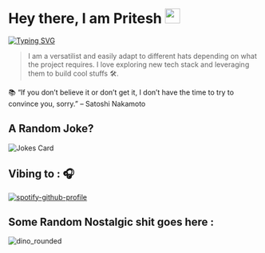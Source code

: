 # **Hey there, I am Pritesh <img src="https://raw.githubusercontent.com/aemmadi/aemmadi/master/wave.gif" width="30px">**
[![Typing SVG](https://readme-typing-svg.herokuapp.com?color=%23710848&duration=3000&lines=Blockchain+Evangelist;Web3+Developer;A+caffeine+dependant+life-form)](https://git.io/typing-svg)

> I am a versatilist and easily adapt to different hats depending on what the project requires. 
> I love exploring new tech stack and leveraging them to build cool stuffs 🛠️.

📚   “If you don’t believe it or don’t get it, I don’t have the time to try to convince you, sorry.” – Satoshi Nakamoto


## A Random Joke?
![Jokes Card](https://readme-jokes.vercel.app/api?)

## Vibing to : 🎧
[![spotify-github-profile](https://spotify-github-profile.vercel.app/api/view?uid=o4x1yuf69yr2544sdeuytd202&cover_image=false&theme=default&bar_color_cover=true)](https://spotify-github-profile.vercel.app/api/view?uid=o4x1yuf69yr2544sdeuytd202&redirect=true)

## Some Random Nostalgic shit goes here :
![dino_rounded](https://user-images.githubusercontent.com/91370042/151349000-74013e69-c49b-4396-8afa-849ad00c4ad1.gif)
